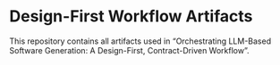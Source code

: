# Design-First Workflow Artifacts

This repository contains all artifacts used in “Orchestrating LLM-Based Software Generation: A Design-First, Contract-Driven Workflow”. 


